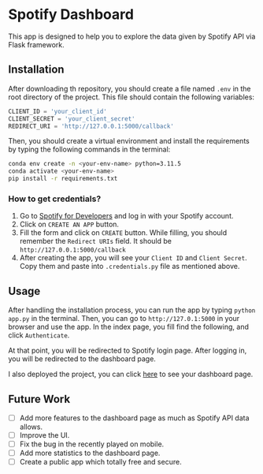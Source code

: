 # Spotify Dashboard
This app is designed to help you to explore the data given by Spotify API via Flask framework.

## Installation
After downloading th repository, you should create a file named `.env` in the root directory of the project. This file should contain the following variables:
``` python
CLIENT_ID = 'your_client_id'
CLIENT_SECRET = 'your_client_secret'
REDIRECT_URI = 'http://127.0.0.1:5000/callback'
```
Then, you should create a virtual environment and install the requirements by typing the following commands in the terminal:
``` bash
conda env create -n <your-env-name> python=3.11.5
conda activate <your-env-name>
pip install -r requirements.txt
```


### How to get credentials?
1. Go to [Spotify for Developers](https://developer.spotify.com/dashboard/applications) and log in with your Spotify account.
2. Click on `CREATE AN APP` button.
3. Fill the form and click on `CREATE` button. While filling, you should remember the `Redirect URIs` field. It should be `http://127.0.0.1:5000/callback`
4. After creating the app, you will see your `Client ID` and `Client Secret`. Copy them and paste into `.credentials.py` file as mentioned above.

## Usage
After handling the installation process, you can run the app by typing `python app.py` in the terminal. Then, you can go to `http://127.0.1:5000` in your browser and use the app.
In the index page, you fill find the following, and click `Authenticate`. <br>

At that point, you will be redirected to Spotify login page. After logging in, you will be redirected to the dashboard page. <br>

I also deployed the project, you can click [here](https://spotify-dashboard-zuok.onrender.com) to see your dashboard page. <br>
## Future Work
- [ ] Add more features to the dashboard page as much as Spotify API data allows.
- [ ] Improve the UI.
- [ ] Fix the bug in the recently played on mobile. 
- [ ] Add more statistics to the dashboard page.
- [ ] Create a public app which totally free and secure.

